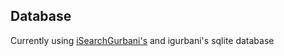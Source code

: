 ## Database

Currently using [iSearchGurbani's](http://searchgurbani.com/index.php/sgdv/isg) and igurbani's sqlite database
